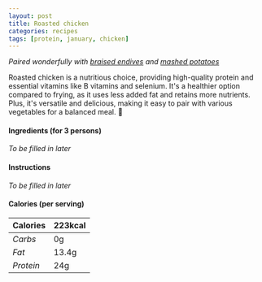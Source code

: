 ```yaml
---
layout: post
title: Roasted chicken
categories: recipes
tags: [protein, january, chicken]
---
```


*Paired wonderfully with <a href="/recipes/braised-endives">braised endives</a> and <a href="/recipes/mashed-potatoes">mashed potatoes</a>*

Roasted chicken is a nutritious choice, providing high-quality protein and essential vitamins like B vitamins and selenium. It's a healthier option compared to frying, as it uses less added fat and retains more nutrients. Plus, it's versatile and delicious, making it easy to pair with various vegetables for a balanced meal. 🍗

#### Ingredients (for 3 persons)
*To be filled in later*

#### Instructions
*To be filled in later*

#### Calories (per serving)

| **Calories** | 223kcal |
| ----------- | ----------- |
| *Carbs* | 0g |
| *Fat* | 13.4g |
| *Protein* | 24g |
